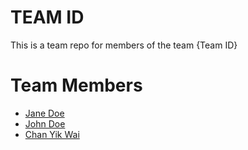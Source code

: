 # TEAM ID
This is a team repo for members of the team {Team ID}

# Team Members
* [Jane Doe](members/janeDoe.md)
* [John Doe](members/johnDoe.md)
* [Chan Yik Wai](members/ChanYikWai.md)
